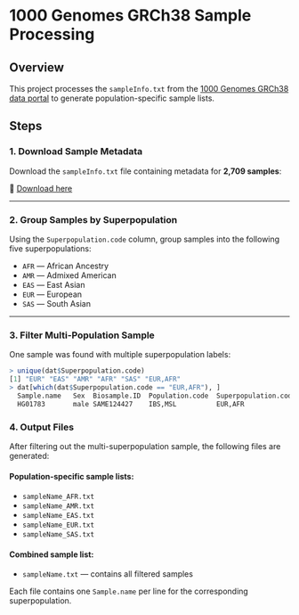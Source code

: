 # 1000 Genomes GRCh38 Sample Processing

## Overview

This project processes the `sampleInfo.txt` from the [1000 Genomes GRCh38 data portal](https://www.internationalgenome.org/data-portal/data-collection/grch38) to generate population-specific sample lists.

## Steps

### 1. Download Sample Metadata

Download the `sampleInfo.txt` file containing metadata for **2,709 samples**:

📁 [Download here](https://www.internationalgenome.org/data-portal/data-collection/grch38)

---

### 2. Group Samples by Superpopulation

Using the `Superpopulation.code` column, group samples into the following five superpopulations:

- `AFR` — African Ancestry  
- `AMR` — Admixed American  
- `EAS` — East Asian  
- `EUR` — European  
- `SAS` — South Asian

---

### 3. Filter Multi-Population Sample

One sample was found with multiple superpopulation labels:
```r
> unique(dat$Superpopulation.code)
[1] "EUR" "EAS" "AMR" "AFR" "SAS" "EUR,AFR"
> dat[which(dat$Superpopulation.code == "EUR,AFR"), ]
  Sample.name   Sex  Biosample.ID  Population.code  Superpopulation.code
  HG01783       male SAME124427    IBS,MSL          EUR,AFR
```


### 4. Output Files

After filtering out the multi-superpopulation sample, the following files are generated:

#### Population-specific sample lists:

- `sampleName_AFR.txt`
- `sampleName_AMR.txt`
- `sampleName_EAS.txt`
- `sampleName_EUR.txt`
- `sampleName_SAS.txt`

#### Combined sample list:

- `sampleName.txt` — contains all filtered samples

Each file contains one `Sample.name` per line for the corresponding superpopulation.
